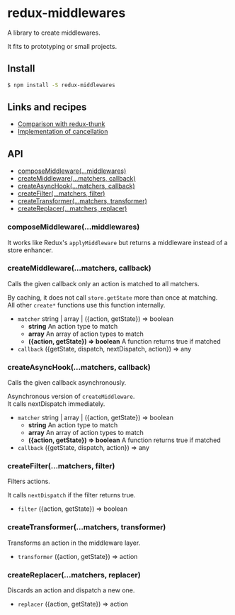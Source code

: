 # redux-middlewares
A library to create middlewares.

It fits to prototyping or small projects.

## Install
```bash
$ npm install -S redux-middlewares
```

## Links and recipes
- [Comparison with redux-thunk](https://gist.github.com/ryo33/c117058fe00b0000b3ab864a3a56fec7)
- [Implementation of cancellation](https://github.com/ryo33/redux-pages/blob/18f30998628d7add6885411d3a32ab3976cb3087/example/src/middlewares.js#L22-L46)

## API
- [composeMiddleware(...middlewares)](#composemiddlewaremiddlewares)
- [createMiddleware(...matchers, callback)](#createmiddlewarematchers-callback)
- [createAsyncHook(...matchers, callback)](#createasynchookmatchers-callback)
- [createFilter(...matchers, filter)](#createfiltermatchers-filter)
- [createTransformer(...matchers, transformer)](#createtransformermatchers-transformer)
- [createReplacer(...matchers, replacer)](#createreplacermatchers-replacer)

### composeMiddleware(...middlewares)
It works like Redux's `applyMiddleware` but returns a middleware instead of a store enhancer.

### createMiddleware(...matchers, callback)
Calls the given callback only an action is matched to all matchers.

By caching, it does not call `store.getState` more than once at matching.  
All other `create*` functions use this function internally.  

- `matcher` string | array | ({action, getState}) => boolean
  - **string** An action type to match
  - **array** An array of action types to match
  - **({action, getState}) => boolean** A function returns true if matched
- `callback` ({getState, dispatch, nextDispatch, action}) => any

### createAsyncHook(...matchers, callback)
Calls the given callback asynchronously.

Asynchronous version of `createMiddleware`.  
It calls nextDispatch immediately.  

- `matcher` string | array | ({action, getState}) => boolean
  - **string** An action type to match
  - **array** An array of action types to match
  - **({action, getState}) => boolean** A function returns true if matched
- `callback` ({getState, dispatch, action}) => any

### createFilter(...matchers, filter)
Filters actions.

It calls `nextDispatch` if the filter returns true.  

- `filter` ({action, getState}) => boolean

### createTransformer(...matchers, transformer)
Transforms an action in the middleware layer.

- `transformer` ({action, getState}) => action

### createReplacer(...matchers, replacer)
Discards an action and dispatch a new one.

- `replacer` ({action, getState}) => action
